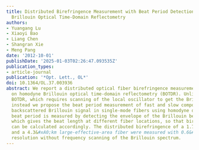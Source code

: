 ```yaml
---
title: Distributed Birefringence Measurement with Beat Period Detection of Homodyne
  Brillouin Optical Time-Domain Reflectometry
authors:
- Yuangang Lu
- Xiaoyi Bao
- Liang Chen
- Shangran Xie
- Meng Pang
date: '2012-10-01'
publishDate: '2025-01-03T02:26:47.093535Z'
publication_types:
- article-journal
publication: '*Opt. Lett., OL*'
doi: 10.1364/OL.37.003936
abstract: We report a distributed optical fiber birefringence measurement method based
  on homodyne Brillouin optical time-domain reflectometry (BOTDR). Unlike conventional
  BOTDR, which requires scanning of the local oscillator to get the Brillouin spectrum,
  instead we propose the beat period measurement of fast and slow components of the
  backscattered Brillouin signal in single-mode fibers using homodyne detection. The
  beat period is measured by detecting the envelope of the Brillouin beat signal,
  which gives the beat length at different fiber locations, so that birefringence
  can be calculated accordingly. The distributed birefringence of a 1.7&#xA0;km SMF-28
  and a 4.3&#xA0;km large-effective-area fiber were measured with 0.6&#xA0;m spatial
  resolution without frequency scanning of the Brillouin spectrum.
---
```

